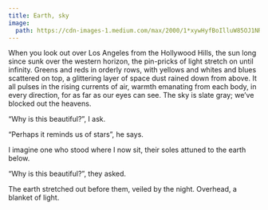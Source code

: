 ```yaml
---
title: Earth, sky
image:
  path: https://cdn-images-1.medium.com/max/2000/1*xywHyfBoIlluW85OJ1NRGw.png
---
```


When you look out over Los Angeles from the Hollywood Hills, the sun long since sunk over the western horizon, the pin-pricks of light stretch on until infinity. Greens and reds in orderly rows, with yellows and whites and blues scattered on top, a glittering layer of space dust rained down from above. It all pulses in the rising currents of air, warmth emanating from each body, in every direction, for as far as our eyes can see. The sky is slate gray; we’ve blocked out the heavens.

“Why is this beautiful?”, I ask.

“Perhaps it reminds us of stars”, he says.

I imagine one who stood where I now sit, their soles attuned to the earth below.

“Why is this beautiful?”, they asked.

The earth stretched out before them, veiled by the night. Overhead, a blanket of light.
